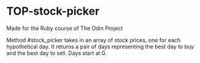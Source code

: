 # TOP-stock-picker

Made for the Ruby course of The Odin Project

Method #stock_picker takes in an array of stock prices, one for each hypothetical day. 
It returns a pair of days representing the best day to buy and the best day to sell. 
Days start at 0.